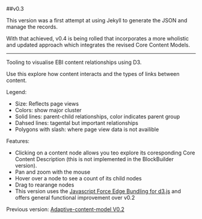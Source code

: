 ##v0.3

This version was a first attempt at using Jekyll to generate the JSON and manage the records.

With that achieved, v0.4 is being rolled that incorporates a more wholistic and updated approach which integrates the revised Core Content Models. 

-----

Tooling to visualise EBI content relationships using D3.

Use this explore how content interacts and the types of links between content.

Legend:
* Size: Reflects page views
* Colors: show major cluster
* Solid lines: parent-child relationships, color indicates parent group
* Dahsed lines: tagental but important relationships
* Polygons with slash: where page view data is not availible


Features:
* Clicking on a content node allows you teo explore its coresponding Core Content Description (this is not implemented in the BlockBuilder version).
* Pan and zoom with the mouse
* Hover over a node to see a count of its child nodes
* Drag to rearange nodes
* This version uses the <a href="https://github.com/upphiminn/d3.ForceBundle">Javascript Force Edge Bundling for d3.js</a> and offers general functional improvement over v0.2

Previous version: <a href='http://bl.ocks.org/khawkins98/fa6292523b1680ecbb15'>Adaptive-content-model V0.2</a>
